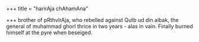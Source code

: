 +++
title = "harirAja chAhamAna"

+++
brother of pRthvIrAja, who rebelled against Qutb ud din aibak, the general of muhammad ghorI thrice in two years - alas in vain. Finally burned himself at the pyre when beseiged.
